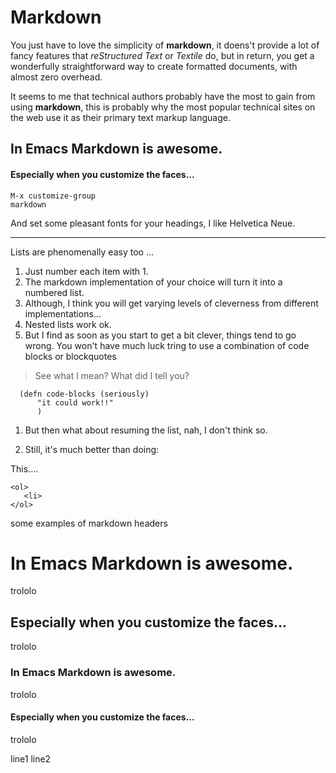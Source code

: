 # Markdown 

You just have to love the simplicity of **markdown**, it doens't
provide a lot of fancy features that _reStructured Text_ or _Textile_
do, but in return, you get a wonderfully straightforward way to create
formatted documents, with almost zero overhead.

It seems to me that technical authors probably have the most to gain
from using **markdown**, this is probably why the most popular
technical sites on the web use it as their primary text markup
language.

## In Emacs Markdown is awesome.

#### Especially when you customize the faces...

    M-x customize-group
    markdown
    
And set some pleasant fonts for your headings, I like Helvetica Neue.

* * * * * 

Lists are phenomenally easy too ... 

1. Just number each item with 1.
1. The markdown implementation of your choice will turn it into a
numbered list.
1. Although, I think you will get varying levels of cleverness from
different implementations...
  1. Nested lists work ok. 
  1. But I find as soon as you start to get a bit clever, things tend to go
  wrong. You won't have much luck tring to use a combination of code
  blocks or blockquotes
  
  > See what I mean?
  > What did I tell you?
  
      (defn code-blocks (seriously)
          "it could work!!"
          )

  1. But then what about resuming the list, nah, I don't think so.
  
1. Still, it's much better than doing:

This....
     
    <ol> 
       <li>
    </ol>


some examples of markdown headers

# In Emacs Markdown is awesome.

trololo 

## Especially when you customize the faces...

trololo 

### In Emacs Markdown is awesome.

trololo 
 
#### Especially when you customize the faces...

trololo 
 
line1
line2
